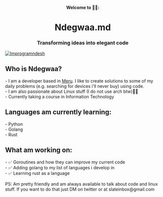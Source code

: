 <h4 align="center">Welcome to 😶‍🌫️:<br><h1 align="center">Ndegwaa.md</h1></h4>
<h3 align="center">Transforming ideas into elegant code</h3>
<p align="left"><a href="https://twitter.com/Improgramndesh" alt="Improgram" target="blank"><img src="https://img.shields.io/twitter/follow/Improgramndesh?logo=twitter&style=for-the-badge" alt="Improgramndesh"/></a></p>
<h2 align="left">Who is Ndegwaa?</h2>
- I am a developer based in <a href="https://maps.app.goo.gl/Av2fPazVuNSGpLvP9">Meru</a>. I like to create solutions to some of my daily problems (e.g. searching for devices i'll never buy) using code. <br>
- I am also passionate about Linux stuff (I do not use arch btw)🫴🏾<br>
- Currently taking a course in Information Technology
<h2 align="left">Languages am currently learning: </h2>
- Python <br>
- Golang <br>
- Rust <br>

<h2 align="left">What am working on:</h2>
- ✅ Goroutines and how they can improve my current code <br>
- ✅ Adding golang to my list of languages i develop in <br>
- ✅ Learning rust as a language<br>
<br>
PS: Am pretty friendly and am always available to talk about code and linux stuff. If you want to do that just DM on twitter or at slateinbox@gmail.com
